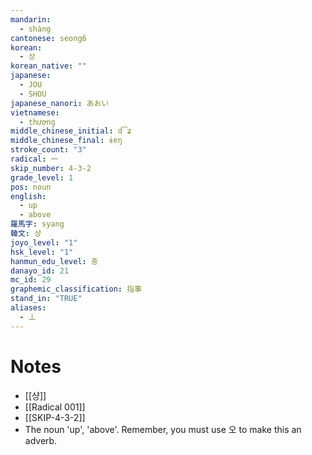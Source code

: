 ```yaml
---
mandarin:
  - shàng
cantonese: seong6
korean:
  - 상
korean_native: ""
japanese:
  - JOU
  - SHOU
japanese_nanori: あおい
vietnamese:
  - thượng
middle_chinese_initial: d͡ʑ
middle_chinese_final: ɨɐŋ
stroke_count: "3"
radical: 一
skip_number: 4-3-2
grade_level: 1
pos: noun
english:
  - up
  - above
羅馬字: syang
韓文: 샹
joyo_level: "1"
hsk_level: "1"
hanmun_edu_level: 중
danayo_id: 21
mc_id: 29
graphemic_classification: 指事
stand_in: "TRUE"
aliases:
  - 丄
---
```


# Notes
- [[샹]]
- [[Radical 001]]
- [[SKIP-4-3-2]]
- The noun 'up', 'above'.  Remember, you must use 오 to make this an adverb.